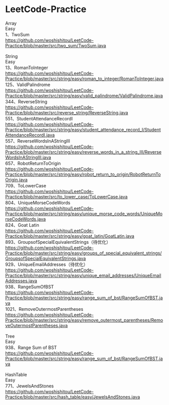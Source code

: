 # LeetCode-Practice

Array<br>
Easy<br>
1、TwoSum<br>
https://github.com/woshishitou/LeetCode-Practice/blob/master/src/two_sum/TwoSum.java<br>
<br>
String<br>
Easy<br>
13、RomanToInteger<br>
https://github.com/woshishitou/LeetCode-Practice/blob/master/src/string/easy/roman_to_integer/RomanToInteger.java<br>
125、ValidPalindrome<br>
https://github.com/woshishitou/LeetCode-Practice/blob/master/src/string/easy/valid_palindrome/ValidPalindrome.java<br>
344、ReverseString<br>
https://github.com/woshishitou/LeetCode-Practice/blob/master/src/reverse_string/ReverseString.java<br>
551、StudentAttendanceRecordI<br>
https://github.com/woshishitou/LeetCode-Practice/blob/master/src/string/easy/student_attendance_record_I/StudentAttendanceRecordI.java<br>
557、ReverseWordsInAStringIII<br>
https://github.com/woshishitou/LeetCode-Practice/blob/master/src/string/easy/reverse_words_in_a_string_III/ReverseWordsInAStringIII.java<br>
657、RobotReturnToOrigin<br>
https://github.com/woshishitou/LeetCode-Practice/blob/master/src/string/easy/robot_return_to_origin/RobotReturnToOrigin.java<br>
709、ToLowerCase<br>
https://github.com/woshishitou/LeetCode-Practice/blob/master/src/to_lower_case/ToLowerCase.java<br>
804、UniqueMorseCodeWords<br>
https://github.com/woshishitou/LeetCode-Practice/blob/master/src/string/easy/unique_morse_code_words/UniqueMorseCodeWords.java<br>
824、Goat Latin<br>
https://github.com/woshishitou/LeetCode-Practice/blob/master/src/string/easy/goat_latin/GoatLatin.java<br>
893、GroupsofSpecialEquivalentStrings（待优化）<br>
https://github.com/woshishitou/LeetCode-Practice/blob/master/src/string/easy/groups_of_special_equivalent_strings/GroupsofSpecialEquivalentStrings.java<br>
929、UniqueEmailAddresses（待优化）<br>
https://github.com/woshishitou/LeetCode-Practice/blob/master/src/string/easy/unique_email_addresses/UniqueEmailAddresses.java<br>
938、RangeSumOfBST<br>
https://github.com/woshishitou/LeetCode-Practice/blob/master/src/string/easy/range_sum_of_bst/RangeSumOfBST.java<br>
1021、RemoveOutermostParentheses<br>
https://github.com/woshishitou/LeetCode-Practice/blob/master/src/string/easy/remove_outermost_parentheses/RemoveOutermostParentheses.java<br>
<br>
Tree<br>
Easy<br>
938、Range Sum of BST<br>
https://github.com/woshishitou/LeetCode-Practice/blob/master/src/string/easy/range_sum_of_bst/RangeSumOfBST.java<br>
<br>
HashTable<br>
Easy<br>
771、JewelsAndStones<br>
https://github.com/woshishitou/LeetCode-Practice/blob/master/src/hash_table/easy/JewelsAndStones.java<br>









